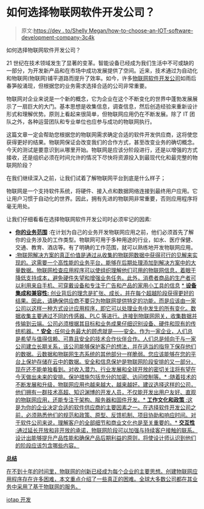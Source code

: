 # 如何选择物联网软件开发公司？

> 原文:[https://dev . to/Shelly Megan/how-to-choose-an-IOT-software-development-company-3c4k](https://dev.to/shellymegan/how-to-choose-an-iot-software-development-company--3c4k)

如何选择物联网软件开发公司？

21 世纪在技术领域发生了显著的变革。智能设备已经成为我们生活中不可或缺的一部分，为开发新产品和在市场中成功发展提供了空间。近来，技术通过为自动化和物联网(物联网)铺平道路而提升了效率。如今，许多[物联网软件开发公司](https://www.biz4solutions.com/internet-of-things/)如雨后春笋般涌现，但根据您的业务需求选择合适的公司非常重要。

物联网对企业来说是一个新的概念，它为企业在这个不断变化的世界中蓬勃发展展示了一扇巨大的大门。基本思想是收集信息，调查信息，然后创造经验来重新设计形式和理解优势。原则上看起来很简单，但物联网应用仍在不断发展。除了 IT 团队之外，各种运营团队和专业单位也应参与成功的物联网执行。

这篇文章一定会帮助您根据您的物联网需求确定合适的软件开发供应商，这将使您获得更好的结果。物联网保证会改变我们的合作方式，甚至改变业务的确切概念。今天的测试是要意识到从哪里开始。物联网是应该分阶段进行，还是以增强的方式接收，还是组织必须在时间允许的情况下尽快将资源投入到最现代化和最完整的物联网阶段？

在我们继续深入之前，让我们试着了解物联网平台到底是什么样子；

物联网是一个支持软件系统，将硬件、接入点和数据网络连接到最终用户应用。它让用户习惯于自动化的世界。因此，拥有先进的物联网非常重要，否则应用程序将毫无用处。

让我们仔细看看在选择物联网软件开发公司时必须牢记的因素:

*   **<u>你的业务范围</u>** :在计划为自己的业务开发物联网应用之前，他们必须首先了解你的业务涉及的工作类型。物联网可用于多种用途的行业，如水、医疗保健、交通、教育、酒店等。有了明确的工作范围，就可以熟练地开发物联网应用。
*   <u>:物联网解决方案的真正价值是通过从收集的物联网数据中获得可行的见解来实现的。这需要一个高性能的业务平台，能够在后期处理添加到解决方案中的大量数据。物联网检查应用程序可以使组织理解他们可用的物联网信息，着眼于降低支持成本，避免硬件失望和增强业务任务。此外，消费者商品的生产者可以利用来自手机、可穿戴设备和专注于广告和产品的家用小工具的信息</u>
<u>*   **<u>设备集成和兼容性:</u>** 创业背后的理念是扩张、成长，并在每个超越阶段获得更好的结果。因此，请确保供应商不要只为物联网提供特定的功能，而是应该由一家公司以这样一种方式设计应用程序，即它可以处理业务中发生的所有变化。数据收集主要通过不同的传感器、PLC 等进行。连接到物联网网关，收集数据并传输到云端。公司必须根据其目标和业务成果仔细识别设备、硬件和现有的传统机器。*   **<u>安全</u>** :任何业务最大的顾虑就是——安全。作为一家企业，人们总是希望与值得信赖、可靠且安全的技术合作伙伴合作。人们总是倾向于与一家公司建立长期关系，该公司能够保护客户的想法，并在适当的指导下保存他们的数据。云数据和物联网生态系统的其他部分一样脆弱。您应该能够在您的平台上保护存储在云中的数据。安全和信息保护是物联网阶段安排的又一部分，现在还不能单独看到。对收入潜力、行业发展和全球开放的密切关注将有望在今天做出未来的安排。保护措施包括充分的加密、访问控制等。*   <u>:随着技术的不断发展和升级，物联网应用也越来越大，越来越好。建议选择这样的公司，他们拥有一群技术高超、知识渊博的开发人员，不仅能开发出用户友好、直观的物联网应用，还能专注于架构、服务器和固件开发。</u><u>*   **<u>工作文化和政策</u>** :这是为你的企业决定合适的软件供应商的主要因素之一。在选择软件开发公司之前，必须熟悉他们的规范和政策、原型、反馈机制、项目协助和响应时间。对于软件公司来说，理解客户的全部细节和商业文化也是至关重要的。*   **<u>交互性</u>** :通过延长开放和非开放的承诺，物联网阶段可以加强与持续客户接触的联系。设计出能够提升产品性能和确保产品后期利益的原则，将使设计师认识到他们的阶段应该包含哪些内容。</u></u>

 <u><u>**总结**

在不到十年的时间里，物联网的创新已经成为每个企业的主要思想。创建物联网应用程序存在许多困难，本文重点介绍了一些真正的困难。全球大多数公司都在其业务中采用了基于物联网的服务。

iotap 开发</u></u>